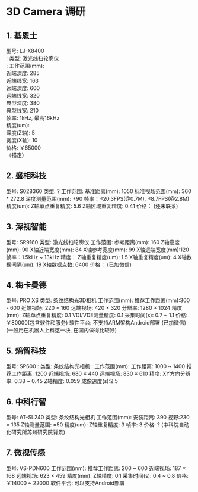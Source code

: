 # 3D Camera 调研


## 1. 基恩士

型号: LJ-X8400  <br>
: 类型: 激光线扫轮廓仪  <br>
: 工作范围(mm):   <br>
        近端深度: 285  <br>
        近端线宽: 163  <br>
        远端深度: 600  <br>
        远端线宽: 320  <br>
        典型深度: 380  <br>
        典型线宽: 210  <br>
    帧率: 1kHz, 最高16kHz  <br>
    精度(um):  <br>
        深度(Z轴): 5  <br>
        宽度(X轴): 10  <br>
    价格: ￥65000  <br>
    （锚定）  <br>


## 2. 盛相科技

型号: S028360
    类型: ?
    工作范围: 
    	基准距离(mm): 1050
    	标准视场范围(mm): 360 * 272.8
        深度测量范围(mm): ±90
    帧率：≤20.3FPS(@0.7M), ≤8.7FPS(@2.8M)
    精度(um):
        Z轴单点重复精度: 5.6
        Z轴区域重复精度: 0.41
    价格：
    (还未联系)


## 3. 深视智能

型号: SR9160
    类型: 激光线扫轮廓仪
    工作范围: 
        参考距离(mm): 160
        Z轴高度(mm): 90
        X轴近端宽度(mm): 84
        X轴参考宽度(mm): 99
        X轴远端宽度(mm):120
    帧率：1.5kHz ~ 13kHz
    精度：
        Z轴重复精度(um): 1.5
        X轴重复精度(um): 4
        X轴数据间隔(um): 19
        X轴数据点数: 6400
    价格：
    (已加微信)


## 4. 梅卡曼德

型号: PRO XS
    类型: 条纹结构光3D相机
    工作范围(mm):
        推荐工作距离(mm):300 - 600
        近端视场: 220 * 160
        远端视场: 420 × 320
    分辨率: 1280 × 1024
    精度(mm):
        Z轴单点重复精度: 0.1
        VDI/VDE测量精度: 0.1
    采集时间(s): 0.7 ~ 1.1
    价格:￥80000(包含软件和服务)
    软件平台: 不支持ARM架构Android部署
      (已加微信)
    (一般用在机器人上料这一块, 在国内做得比较好)


## 5. 熵智科技

型号: SP600
:     类型: 条纹结构光相机
:     工作范围(mm):
        工作距离: 1000 ~ 1400
        推荐工作距离: 1200
        近端视场: 680 × 440
        远端视场: 830 × 610
    精度: 
        XY方向分辨率: 0.38 ~ 0.45
        Z轴精度: 0.059
    成像速度(s):2.5 


## 6. 中科行智

型号: AT-SL240
    类型: 条纹结构光相机
    工作范围(mm):
        安装距离: 390
        视野:230 × 135
        Z轴测量范围: ±50
    精度(um):
        Z轴重复精度: 3
    帧率: 3
    价格: ?
    (中科院自动化研究所苏州研究院背景)


## 7. 微视传感

型号: VS-PDN600
    工作范围(mm):
        推荐工作距离: 200 ~ 600
        近端视场: 187 × 168
        远端视场: 623 × 459
    精度(mm):
        Z轴精度: 0.1
    采集时间(s): 0.4 ~ 0.8 
    价格: ￥14000 ~ 22000
    软件平台: 可以支持Android部署

